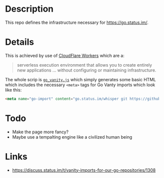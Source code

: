 # Description

This repo defines the infrastructure necessary for https://go.status.im/.

# Details

This is achieved by use of [CloudFlare Workers](https://developers.cloudflare.com/workers/) which are a:

>serverless execution environment that allows you to create entirely new applications ... without configuring or maintaining infrastructure.

The whole scrip is [`go_vanity.js`](go_vanity.js) which simply generates some basic HTML which includes the necessary `<meta>` tags for Go Vanty imports which look like this:
```html
<meta name="go-import" content="go.status.im/whisper git https://github.com/status-im/whisper ">
```

# Todo

* Make the page more fancy?
* Maybe use a tempalting engine like a civilized human being

# Links

* https://discuss.status.im/t/vanity-imports-for-our-go-repositories/1308
